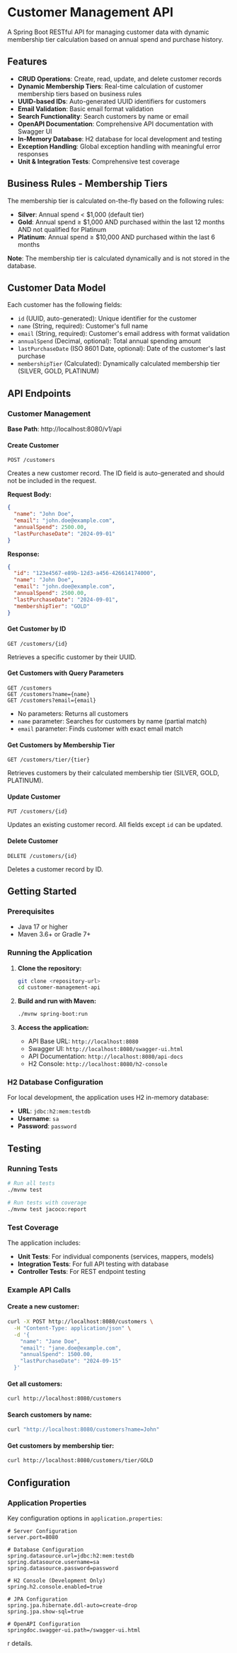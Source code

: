# Customer Management API

A Spring Boot RESTful API for managing customer data with dynamic membership tier calculation based on annual spend and purchase history.

## Features

- **CRUD Operations**: Create, read, update, and delete customer records
- **Dynamic Membership Tiers**: Real-time calculation of customer membership tiers based on business rules
- **UUID-based IDs**: Auto-generated UUID identifiers for customers
- **Email Validation**: Basic email format validation
- **Search Functionality**: Search customers by name or email
- **OpenAPI Documentation**: Comprehensive API documentation with Swagger UI
- **In-Memory Database**: H2 database for local development and testing
- **Exception Handling**: Global exception handling with meaningful error responses
- **Unit & Integration Tests**: Comprehensive test coverage

## Business Rules - Membership Tiers

The membership tier is calculated on-the-fly based on the following rules:

- **Silver**: Annual spend < $1,000 (default tier)
- **Gold**: Annual spend ≥ $1,000 AND purchased within the last 12 months AND not qualified for Platinum
- **Platinum**: Annual spend ≥ $10,000 AND purchased within the last 6 months

**Note**: The membership tier is calculated dynamically and is not stored in the database.

## Customer Data Model

Each customer has the following fields:

- `id` (UUID, auto-generated): Unique identifier for the customer
- `name` (String, required): Customer's full name
- `email` (String, required): Customer's email address with format validation
- `annualSpend` (Decimal, optional): Total annual spending amount
- `lastPurchaseDate` (ISO 8601 Date, optional): Date of the customer's last purchase
- `membershipTier` (Calculated): Dynamically calculated membership tier (SILVER, GOLD, PLATINUM)

## API Endpoints

### Customer Management

**Base Path**: http://localhost:8080/v1/api

#### Create Customer
```
POST /customers
```
Creates a new customer record. The ID field is auto-generated and should not be included in the request.

**Request Body:**
```json
{
  "name": "John Doe",
  "email": "john.doe@example.com",
  "annualSpend": 2500.00,
  "lastPurchaseDate": "2024-09-01"
}
```

**Response:**
```json
{
  "id": "123e4567-e89b-12d3-a456-426614174000",
  "name": "John Doe",
  "email": "john.doe@example.com",
  "annualSpend": 2500.00,
  "lastPurchaseDate": "2024-09-01",
  "membershipTier": "GOLD"
}
```

#### Get Customer by ID
```
GET /customers/{id}
```
Retrieves a specific customer by their UUID.

#### Get Customers with Query Parameters
```
GET /customers
GET /customers?name={name}
GET /customers?email={email}
```
- No parameters: Returns all customers
- `name` parameter: Searches for customers by name (partial match)
- `email` parameter: Finds customer with exact email match

#### Get Customers by Membership Tier
```
GET /customers/tier/{tier}
```
Retrieves customers by their calculated membership tier (SILVER, GOLD, PLATINUM).

#### Update Customer
```
PUT /customers/{id}
```
Updates an existing customer record. All fields except `id` can be updated.

#### Delete Customer
```
DELETE /customers/{id}
```
Deletes a customer record by ID.

## Getting Started

### Prerequisites

- Java 17 or higher
- Maven 3.6+ or Gradle 7+

### Running the Application

1. **Clone the repository:**
   ```bash
   git clone <repository-url>
   cd customer-management-api
   ```

2. **Build and run with Maven:**
   ```bash
   ./mvnw spring-boot:run
   ```
3. **Access the application:**
   - API Base URL: `http://localhost:8080`
   - Swagger UI: `http://localhost:8080/swagger-ui.html`
   - API Documentation: `http://localhost:8080/api-docs`
   - H2 Console: `http://localhost:8080/h2-console`

### H2 Database Configuration

For local development, the application uses H2 in-memory database:
- **URL**: `jdbc:h2:mem:testdb`
- **Username**: `sa`
- **Password**: `password`

## Testing

### Running Tests

```bash
# Run all tests
./mvnw test

# Run tests with coverage
./mvnw test jacoco:report
```

### Test Coverage

The application includes:
- **Unit Tests**: For individual components (services, mappers, models)
- **Integration Tests**: For full API testing with database
- **Controller Tests**: For REST endpoint testing

### Example API Calls

#### Create a new customer:
```bash
curl -X POST http://localhost:8080/customers \
  -H "Content-Type: application/json" \
  -d '{
    "name": "Jane Doe",
    "email": "jane.doe@example.com",
    "annualSpend": 1500.00,
    "lastPurchaseDate": "2024-09-15"
  }'
```

#### Get all customers:
```bash
curl http://localhost:8080/customers
```

#### Search customers by name:
```bash
curl "http://localhost:8080/customers?name=John"
```

#### Get customers by membership tier:
```bash
curl http://localhost:8080/customers/tier/GOLD
```

## Configuration

### Application Properties

Key configuration options in `application.properties`:

```properties
# Server Configuration
server.port=8080

# Database Configuration
spring.datasource.url=jdbc:h2:mem:testdb
spring.datasource.username=sa
spring.datasource.password=password

# H2 Console (Development Only)
spring.h2.console.enabled=true

# JPA Configuration
spring.jpa.hibernate.ddl-auto=create-drop
spring.jpa.show-sql=true

# OpenAPI Configuration
springdoc.swagger-ui.path=/swagger-ui.html
```
r details.
